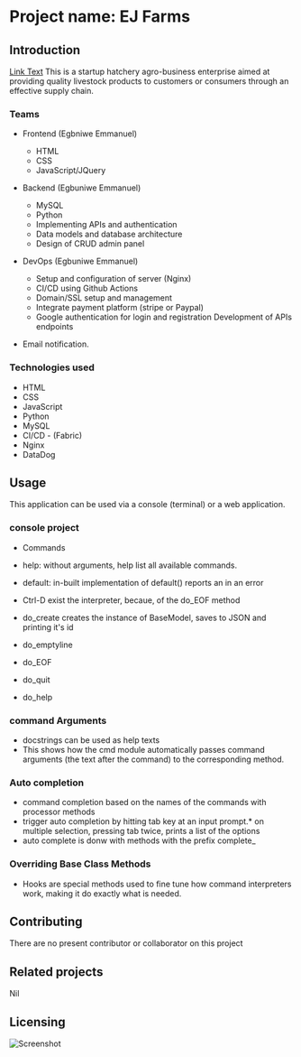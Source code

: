 # Project name: EJ Farms

## Introduction

[Link Text](www.egbuniwefarms.tech)
This is a startup hatchery agro-business enterprise aimed at providing quality livestock products to customers or consumers through an effective supply chain.

### Teams

* Frontend (Egbniwe Emmanuel)
  * HTML
  * CSS
  * JavaScript/JQuery

* Backend (Egbuniwe Emmanuel)
  * MySQL
  * Python
  * Implementing APIs and authentication
  * Data models and database architecture
  * Design of CRUD admin panel

* DevOps (Egbuniwe Emmanuel)
  * Setup and configuration of server (Nginx)
  * CI/CD using Github Actions
  * Domain/SSL setup and management
  * Integrate payment platform (stripe or Paypal)
  * Google authentication for login and registration
  Development of APIs endpoints
* Email notification.

### Technologies used

* HTML
* CSS
* JavaScript
* Python
* MySQL
* CI/CD - (Fabric)
* Nginx
* DataDog

## Usage

This application can be used via a console (terminal) or a web application.

### console project

* Commands

* help: without arguments, help list all available commands.
* default: in-built implementation of default() reports an in an error
* Ctrl-D exist the interpreter, becaue, of the do_EOF method
* do_create creates the instance of BaseModel, saves to JSON and printing it's id
* do_emptyline
* do_EOF
* do_quit
* do_help

### command Arguments

* docstrings can be used as help texts
* This shows how the cmd module automatically passes command arguments (the text after the command) to the corresponding method.

### Auto completion

* command completion based on the names of the commands with processor methods
* trigger auto completion by hitting tab key at an input prompt.* on multiple selection, pressing tab twice, prints a list of the options
* auto complete is donw with methods with the prefix complete_

### Overriding Base Class Methods

* Hooks are special methods used to fine tune how command interpreters work, making it do exactly what is needed.

## Contributing

There are no present contributor or collaborator on this project

## Related projects
Nil

## Licensing
![Screenshot](<Screenshot(182).png>)